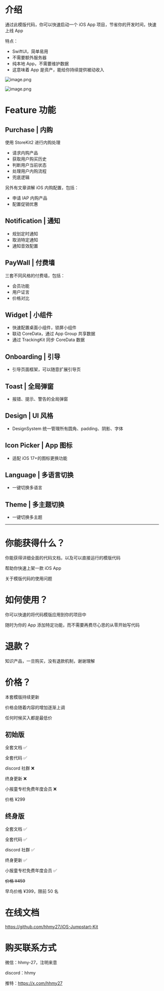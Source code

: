 # 介绍

通过此模版代码，你可以快速启动一个 iOS App 项目，节省你的开发时间，快速上线 App

特点：

-   SwiftUI，简单易用
-   不需要额外服务器
-   纯本地 App，不需要维护数据
-   这意味着 App 是资产，能给你持续提供被动收入

![image.png](https://merciful-sugar-3e6.notion.site/image/https%3A%2F%2Fprod-files-secure.s3.us-west-2.amazonaws.com%2Fe7bb21a8-53c5-4141-a2a6-9c3a436ecfe4%2F6101bb01-96d6-4888-91ea-b10a962781b4%2Fimage.png?table=block&id=f450da4e-c3b3-4185-ac6b-31e233c883c4&spaceId=e7bb21a8-53c5-4141-a2a6-9c3a436ecfe4&width=1420&userId=&cache=v2)

![image.png](https://merciful-sugar-3e6.notion.site/image/https%3A%2F%2Fprod-files-secure.s3.us-west-2.amazonaws.com%2Fe7bb21a8-53c5-4141-a2a6-9c3a436ecfe4%2F13314ae1-9fac-49d0-89b7-ad0973a5be45%2Fimage.png?table=block&id=0b90e6d8-a6e6-460e-8b6e-73eafcbf16b3&spaceId=e7bb21a8-53c5-4141-a2a6-9c3a436ecfe4&width=2000&userId=&cache=v2)

# Feature 功能

## Purchase | 内购

使用 StoreKit2 进行内购处理

-   请求内购产品
-   获取用户购买历史
-   判断用户当前状态
-   处理用户内购流程
-   兜底逻辑

另外有文章讲解 iOS 内购配置，包括：

-   申请 IAP 内购产品
-   配置促销优惠

## Notification | 通知

-   规划定时通知
-   取消特定通知
-   通知音效配置

## PayWall | 付费墙

三套不同风格的付费墙，包括：

-   会员功能
-   用户证言
-   价格对比

## Widget | 小组件

-   快速配置桌面小组件，锁屏小组件
-   联动 CoreData，通过 App Group 共享数据
-   通过 TrackingKit 同步 CoreData 数据

## Onboarding | 引导

-   引导页面框架，可以随意扩展引导页

## Toast | 全局弹窗

-   报错、提示、警告的全局弹窗

## Design | UI 风格

-   DesignSystem 统一管理所有圆角、padding、阴影、字体

## Icon Picker | App 图标

-   适配 iOS 17+的图标更换功能

## Language | 多语言切换

-   一键切换多语言

## Theme | 多主题切换

-   一键切换多主题

---

# 你能获得什么？

你能获得详细全面的代码文档，以及可以直接运行的模版代码

帮助你快速上架一款 iOS App

关于模版代码的使用问题

# 如何使用？

你可以快速的将代码模版应用到你的项目中

随时为你的 App 添加特定功能，而不需要再费尽心思的从零开始写代码

# 退款？

知识产品，一旦购买，没有退款机制，谢谢理解

# 价格？

本套模版持续更新

价格会随着内容的增加逐渐上调

任何时候买入都是最低价

## 初始版

全套文档 ✅

全套代码 ✅

discord 社群 ❌

终身更新 ❌

小报童专栏免费年度会员 ❌

价格 ¥299

## 终身版

全套文档 ✅

全套代码 ✅

discord 社群 ✅

终身更新 ✅

小报童专栏免费年度会员 ✅

~~价格 ¥459~~

早鸟价格 ¥399，限前 50 名

# 在线文档

https://github.com/hhmy27/iOS-Jumpstart-Kit

# 购买联系方式

微信：hhmy-27，注明来意

discord：hhmy

推特：https://x.com/hhmy27
